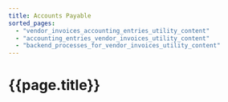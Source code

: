 ```yaml
---
title: Accounts Payable
sorted_pages:
  - "vendor_invoices_accounting_entries_utility_content"
  - "accounting_entries_vendor_invoices_utility_content"
  - "backend_processes_for_vendor_invoices_utility_content"
---
```

# {{page.title}}
